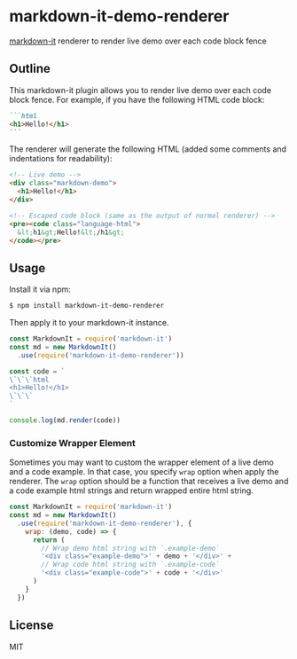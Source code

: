 # markdown-it-demo-renderer

[markdown-it](https://github.com/markdown-it/markdown-it) renderer to render live demo over each code block fence

## Outline

This markdown-it plugin allows you to render live demo over each code block fence. For example, if you have the following HTML code block:

````md
```html
<h1>Hello!</h1>
```
````

The renderer will generate the following HTML (added some comments and indentations for readability):

```html
<!-- Live demo -->
<div class="markdown-demo">
  <h1>Hello!</h1>
</div>

<!-- Escaped code block (same as the output of normal renderer) -->
<pre><code class="language-html">
  &lt;h1&gt;Hello!&lt;/h1&gt;
</code></pre>
```

## Usage

Install it via npm:

```sh
$ npm install markdown-it-demo-renderer
```

Then apply it to your markdown-it instance.

```js
const MarkdownIt = require('markdown-it')
const md = new MarkdownIt()
  .use(require('markdown-it-demo-renderer'))

const code = `
\`\`\`html
<h1>Hello!</h1>
\`\`\`
`

console.log(md.render(code))
```

### Customize Wrapper Element

Sometimes you may want to custom the wrapper element of a live demo and a code example. In that case, you specify `wrap` option when apply the renderer. The `wrap` option should be a function that receives a live demo and a code example html strings and return wrapped entire html string.

```js
const MarkdownIt = require('markdown-it')
const md = new MarkdownIt()
  .use(require('markdown-it-demo-renderer'), {
    wrap: (demo, code) => {
      return (
        // Wrap demo html string with `.example-demo`
        '<div class="example-demo">' + demo + '</div>' +
        // Wrap code html string with `.example-code`
        '<div class="example-code">' + code + '</div>'
      )
    }
  })
```

## License

MIT
